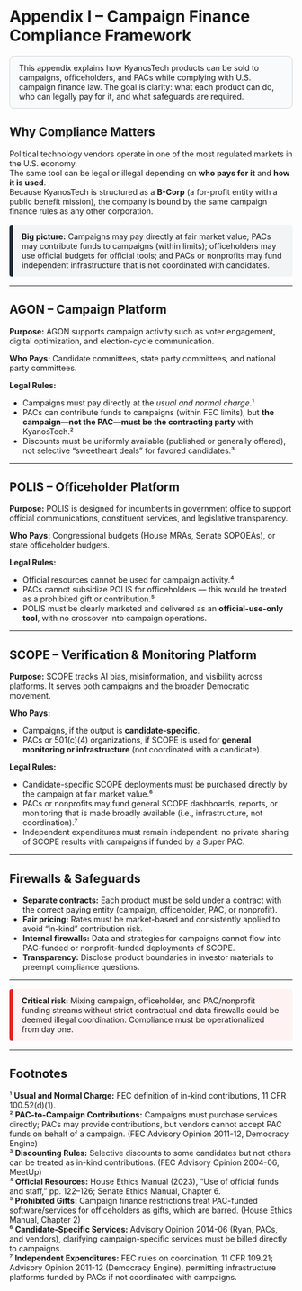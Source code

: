 # Appendix I – Campaign Finance Compliance Framework

<div style="border:1px solid #d1d5db; background-color:#f9fafb; padding:12px 16px; border-radius:8px; margin:16px 0;">
  This appendix explains how KyanosTech products can be sold to campaigns, officeholders, and PACs while complying with U.S. campaign finance law. The goal is clarity: what each product can do, who can legally pay for it, and what safeguards are required.
</div>

## Why Compliance Matters

Political technology vendors operate in one of the most regulated markets in the U.S. economy.  
The same tool can be legal or illegal depending on **who pays for it** and **how it is used**.  
Because KyanosTech is structured as a **B-Corp** (a for-profit entity with a public benefit mission), the company is bound by the same campaign finance rules as any other corporation.

<div style="border-left:6px solid #1f2937; background-color:#f3f4f6; padding:12px 16px; border-radius:4px; margin:16px 0;">
  <strong>Big picture:</strong> Campaigns may pay directly at fair market value; PACs may contribute funds to campaigns (within limits); officeholders may use official budgets for official tools; and PACs or nonprofits may fund independent infrastructure that is not coordinated with candidates.
</div>

---

## AGON – Campaign Platform

**Purpose:** AGON supports campaign activity such as voter engagement, digital optimization, and election-cycle communication.  

**Who Pays:** Candidate committees, state party committees, and national party committees.  

**Legal Rules:**  
- Campaigns must pay directly at the *usual and normal charge*.¹  
- PACs can contribute funds to campaigns (within FEC limits), but **the campaign—not the PAC—must be the contracting party** with KyanosTech.²  
- Discounts must be uniformly available (published or generally offered), not selective “sweetheart deals” for favored candidates.³  

---

## POLIS – Officeholder Platform

**Purpose:** POLIS is designed for incumbents in government office to support official communications, constituent services, and legislative transparency.  

**Who Pays:** Congressional budgets (House MRAs, Senate SOPOEAs), or state officeholder budgets.  

**Legal Rules:**  
- Official resources cannot be used for campaign activity.⁴  
- PACs cannot subsidize POLIS for officeholders — this would be treated as a prohibited gift or contribution.⁵  
- POLIS must be clearly marketed and delivered as an **official-use-only tool**, with no crossover into campaign operations.  

---

## SCOPE – Verification & Monitoring Platform

**Purpose:** SCOPE tracks AI bias, misinformation, and visibility across platforms. It serves both campaigns and the broader Democratic movement.  

**Who Pays:**  
- Campaigns, if the output is **candidate-specific**.  
- PACs or 501(c)(4) organizations, if SCOPE is used for **general monitoring or infrastructure** (not coordinated with a candidate).  

**Legal Rules:**  
- Candidate-specific SCOPE deployments must be purchased directly by the campaign at fair market value.⁶  
- PACs or nonprofits may fund general SCOPE dashboards, reports, or monitoring that is made broadly available (i.e., infrastructure, not coordination).⁷  
- Independent expenditures must remain independent: no private sharing of SCOPE results with campaigns if funded by a Super PAC.  

---

## Firewalls & Safeguards

- **Separate contracts:** Each product must be sold under a contract with the correct paying entity (campaign, officeholder, PAC, or nonprofit).  
- **Fair pricing:** Rates must be market-based and consistently applied to avoid “in-kind” contribution risk.  
- **Internal firewalls:** Data and strategies for campaigns cannot flow into PAC-funded or nonprofit-funded deployments of SCOPE.  
- **Transparency:** Disclose product boundaries in investor materials to preempt compliance questions.  

---

<div style="border-left:6px solid #dc2626; background-color:#fef2f2; padding:12px 16px; border-radius:4px; margin:16px 0;">
  <strong>Critical risk:</strong> Mixing campaign, officeholder, and PAC/nonprofit funding streams without strict contractual and data firewalls could be deemed illegal coordination. Compliance must be operationalized from day one.
</div>

---

## Footnotes

¹ **Usual and Normal Charge:** FEC definition of in-kind contributions, 11 CFR 100.52(d)(1).  
² **PAC-to-Campaign Contributions:** Campaigns must purchase services directly; PACs may provide contributions, but vendors cannot accept PAC funds on behalf of a campaign. (FEC Advisory Opinion 2011-12, Democracy Engine)  
³ **Discounting Rules:** Selective discounts to some candidates but not others can be treated as in-kind contributions. (FEC Advisory Opinion 2004-06, MeetUp)  
⁴ **Official Resources:** House Ethics Manual (2023), “Use of official funds and staff,” pp. 122–126; Senate Ethics Manual, Chapter 6.  
⁵ **Prohibited Gifts:** Campaign finance restrictions treat PAC-funded software/services for officeholders as gifts, which are barred. (House Ethics Manual, Chapter 2)  
⁶ **Candidate-Specific Services:** Advisory Opinion 2014-06 (Ryan, PACs, and vendors), clarifying campaign-specific services must be billed directly to campaigns.  
⁷ **Independent Expenditures:** FEC rules on coordination, 11 CFR 109.21; Advisory Opinion 2011-12 (Democracy Engine), permitting infrastructure platforms funded by PACs if not coordinated with campaigns.
